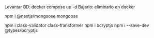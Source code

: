 Levantar BD: docker compose up -d
Bajarlo: eliminarlo en docker


npm i @nestjs/mongoose mongoose

npm i class-validator class-transformer
 npm i bcryptjs
 npm i --save-dev @types/bcryptjs